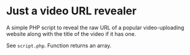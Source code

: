# Just a video URL revealer
A simple PHP script to reveal the raw URL of a popular video-uploading website along with the title of the video if it has one.

See `script.php`. Function returns an array.
